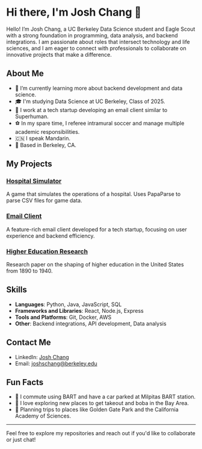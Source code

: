 # Hi there, I'm Josh Chang 👋

Hello! I’m Josh Chang, a UC Berkeley Data Science student and Eagle Scout with a strong foundation in programming, data analysis, and backend integrations. I am passionate about roles that intersect technology and life sciences, and I am eager to connect with professionals to collaborate on innovative projects that make a difference.

## About Me

- 🌱 I’m currently learning more about backend development and data science.
- 🎓 I'm studying Data Science at UC Berkeley, Class of 2025.
- 💼 I work at a tech startup developing an email client similar to Superhuman.
- ⚽ In my spare time, I referee intramural soccer and manage multiple academic responsibilities.
- 🇨🇳 I speak Mandarin.
- 📍 Based in Berkeley, CA.

## My Projects

### [Hospital Simulator](https://github.com/your-username/hospital-simulator)
A game that simulates the operations of a hospital. Uses PapaParse to parse CSV files for game data.

### [Email Client](https://github.com/your-username/email-client)
A feature-rich email client developed for a tech startup, focusing on user experience and backend efficiency.

### [Higher Education Research](https://github.com/your-username/higher-education-research)
Research paper on the shaping of higher education in the United States from 1890 to 1940.

## Skills

- **Languages**: Python, Java, JavaScript, SQL
- **Frameworks and Libraries**: React, Node.js, Express
- **Tools and Platforms**: Git, Docker, AWS
- **Other**: Backend integrations, API development, Data analysis

## Contact Me

- LinkedIn: [Josh Chang](https://www.linkedin.com/in/josh-chang11)
- Email: [joshschang@berkeley.edu](mailto:joshschang@berkeley.edu)

## Fun Facts

- 🚗 I commute using BART and have a car parked at Milpitas BART station.
- 🍵 I love exploring new places to get takeout and boba in the Bay Area.
- 🌉 Planning trips to places like Golden Gate Park and the California Academy of Sciences.

---

Feel free to explore my repositories and reach out if you'd like to collaborate or just chat!

